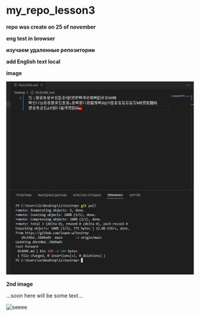 # my_repo_lesson3

**repo was create on 25 of november**

**eng test in browser**

**изучаем удаленные репозитории**

**add English text local**

**image**


![что то на фото](1.JPG)


**2nd image**




...soon here will be some text...

![seeee](error)

